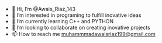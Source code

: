 - 👋 Hi, I’m @Awais_Riaz_143
- 👀 I’m interested in programing to fulfill inovative ideas
- 🌱 I’m currently learning C++ and PYTHON
- 💞️ I’m looking to collaborate on creating inovative projects
- 📫 How to reach me muhammmadawaisriaz199@gmail.com


<!---
awais9876-a11y/awais9876-a11y is a ✨ special ✨ repository because its `README.md` (this file) appears on your GitHub profile.
You can click the Preview link to take a look at your changes.
--->

